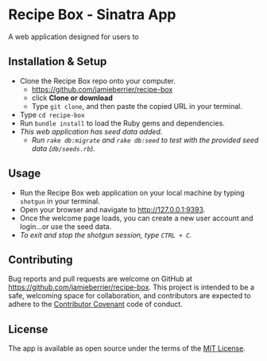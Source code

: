 # Recipe Box - Sinatra App

A web application designed for users to


## Installation & Setup

* Clone the Recipe Box repo onto your computer.
  * https://github.com/jamieberrier/recipe-box
  * click **Clone or download**
  * Type `git clone`, and then paste the copied URL in your terminal.
* Type `cd recipe-box`
* Run `bundle install` to load the Ruby gems and dependencies.
* _This web application has seed data added._
  - _Run `rake db:migrate` and `rake db:seed` to test with the provided seed data (`db/seeds.rb`)._

## Usage

* Run the Recipe Box web application on your local machine by typing `shotgun` in your terminal.
* Open your browser and navigate to http://127.0.0.1:9393.
* Once the welcome page loads, you can create a new user account and login...or use the seed data.
* _To exit and stop the shotgun session, type `CTRL + C`._

## Contributing

Bug reports and pull requests are welcome on GitHub at https://github.com/jamieberrier/recipe-box. This project is intended to be a safe, welcoming space for collaboration, and contributors are expected to adhere to the [Contributor Covenant](http://contributor-covenant.org) code of conduct.

## License

The app is available as open source under the terms of the [MIT License](https://opensource.org/licenses/MIT).

